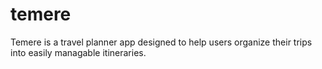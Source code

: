 # temere
Temere is a travel planner app designed to help users organize their trips into easily managable itineraries.
